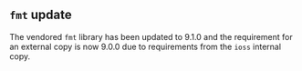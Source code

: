 ## `fmt` update

The vendored `fmt` library has been updated to 9.1.0 and the requirement for an
external copy is now 9.0.0 due to requirements from the `ioss` internal copy.
